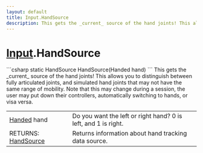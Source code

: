 ```yaml
---
layout: default
title: Input.HandSource
description: This gets the _current_ source of the hand joints! This allows you to distinguish between fully articulated joints, and simulated hand joints that may not have the same range of mobility. Note that this may change during a session, the user may put down their controllers, automatically switching to hands, or visa versa.
---
```

# [Input]({{site.url}}/Pages/StereoKit/Input.html).HandSource

<div class='signature' markdown='1'>
```csharp
static HandSource HandSource(Handed hand)
```
This gets the _current_ source of the hand joints! This
allows you to distinguish between fully articulated joints, and
simulated hand joints that may not have the same range of mobility.
Note that this may change during a session, the user may put down
their controllers, automatically switching to hands, or visa versa.
</div>

|  |  |
|--|--|
|[Handed]({{site.url}}/Pages/StereoKit/Handed.html) hand|Do  you want the left or right hand? 0 is left,             and 1 is right.|
|RETURNS: [HandSource]({{site.url}}/Pages/StereoKit/HandSource.html)|Returns information about hand tracking data source.|




